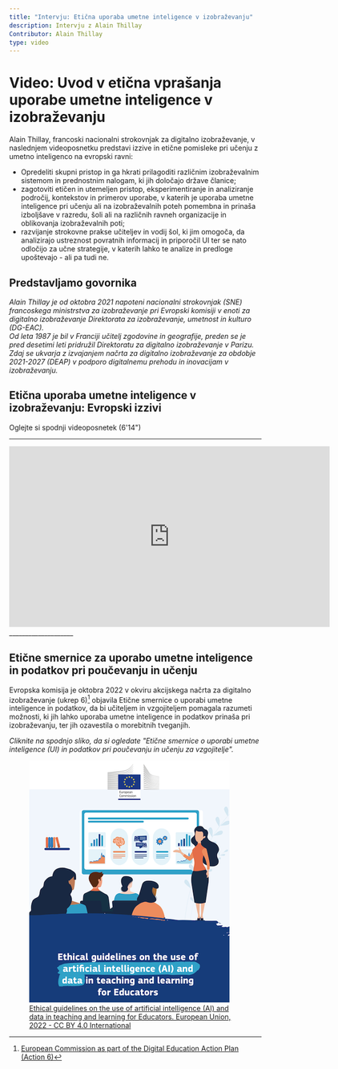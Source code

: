 ```yaml
---
title: "Intervju: Etična uporaba umetne inteligence v izobraževanju"
description: Intervju z Alain Thillay
Contributor: Alain Thillay
type: video
---
```


# Video: Uvod v etična vprašanja uporabe umetne inteligence v izobraževanju

Alain Thillay, francoski nacionalni strokovnjak za digitalno izobraževanje, v naslednjem videoposnetku predstavi izzive in etične pomisleke pri učenju z umetno inteligenco na evropski ravni:

- Opredeliti skupni pristop in ga hkrati prilagoditi različnim izobraževalnim sistemom in prednostnim nalogam, ki jih določajo države članice;
- zagotoviti etičen in utemeljen pristop, eksperimentiranje in analiziranje področij, kontekstov in primerov uporabe, v katerih je uporaba umetne inteligence pri učenju ali na izobraževalnih poteh pomembna in prinaša izboljšave v razredu, šoli ali na različnih ravneh organizacije in oblikovanja izobraževalnih poti;
- razvijanje strokovne prakse učiteljev in vodij šol, ki jim omogoča, da analizirajo ustreznost povratnih informacij in priporočil UI ter se nato odločijo za učne strategije, v katerih lahko te analize in predloge upoštevajo - ali pa tudi ne.

## Predstavljamo govornika

*Alain Thillay je od oktobra 2021 napoteni nacionalni strokovnjak (SNE) francoskega ministrstva za izobraževanje pri Evropski komisiji v enoti za digitalno izobraževanje Direktorata za izobraževanje, umetnost in kulturo (DG-EAC).*  
*Od leta 1987 je bil v Franciji učitelj zgodovine in geografije, preden se je pred desetimi leti pridružil Direktoratu za digitalno izobraževanje v Parizu.*  
*Zdaj se ukvarja z izvajanjem načrta za digitalno izobraževanje za obdobje 2021-2027 (DEAP) v podporo digitalnemu prehodu in inovacijam v izobraževanju.*

## Etična uporaba umetne inteligence v izobraževanju: Evropski izzivi  
Oglejte si spodnji videoposnetek (6'14")
____________________

<center><iframe width="640" height="360" src="https://www.youtube.com/embed/VmejJrfcwxU?rel=0&showinfo=0&cc_load_policy=1&hl=en&modestbranding=1" frameborder="0" allowfullscreen></iframe></center>
____________________

## Etične smernice za uporabo umetne inteligence in podatkov pri poučevanju in učenju

Evropska komisija je oktobra 2022 v okviru akcijskega načrta za digitalno izobraževanje (ukrep 6)[^1] objavila Etične smernice o uporabi umetne inteligence in podatkov, da bi učiteljem in vzgojiteljem pomagala razumeti možnosti, ki jih lahko uporaba umetne inteligence in podatkov prinaša pri izobraževanju, ter jih ozavestila o morebitnih tveganjih.

_Cliknite na spodnjo sliko, da si ogledate "Etične smernice o uporabi umetne inteligence (UI) in podatkov pri poučevanju in učenju za vzgojitelje"._

<a href="Ethical-guidelines-on-the-use-of-artificial-intelligence-NC0722649ENN.pdf" target="_blank">
<figure>
  <img src="Images/Cover-page-EC-Ethical-guidelines.png" alt="A Ready to Use Template for AI Resources Characterisation"/>
  <figcaption> Ethical guidelines on the use of artificial intelligence (AI) and data in teaching and learning for Educators. European Union, 2022 - CC BY 4.0 International </figcaption>
</figure></a>

[^1]: [European Commission as part of the Digital Education Action Plan (Action 6)](https://education.ec.europa.eu/focus-topics/digital-education/action-plan/action-6)
